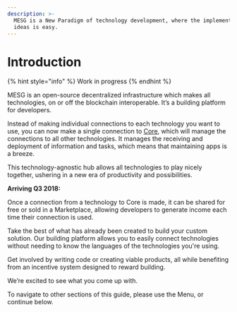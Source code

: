 ```yaml
---
description: >-
  MESG is a New Paradigm of technology development, where the implementation of
  ideas is easy.
---
```


# Introduction

{% hint style="info" %}
Work in progress
{% endhint %}

MESG is an open-source decentralized infrastructure which makes all technologies, on or off the blockchain interoperable. It’s a building platform for developers.

Instead of making individual connections to each technology you want to use, you can now make a single connection to [Core](start-here/core.md), which will manage the connections to all other technologies. It manages the receiving and deployment of information and tasks, which means that maintaining apps is a breeze.  

This technology-agnostic hub allows all technologies to play nicely together, ushering in a new era of productivity and possibilities.

**Arriving Q3 2018:**

Once a connection from a technology to Core is made, it can be shared for free or sold in a Marketplace, allowing developers to generate income each time their connection is used.

Take the best of what has already been created to build your custom solution. Our building platform allows you to easily connect technologies without needing to know the languages of the technologies you're using.

Get involved by writing code or creating viable products, all while benefiting from an incentive system designed to reward building.

We’re excited to see what you come up with.  


To navigate to other sections of this guide, please use the Menu, or continue below.  



